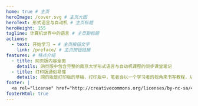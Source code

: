 ```yaml
---
home: true # 主页
heroImage: /cover.svg # 主页大图
heroText: 形式语言与自动机 # 主页标题
heroHeight: 155
tagline: 计算机世界中的语言 # 主页副标题
actions:
  - text: 开始学习 → # 主页按钮文字
    link: /preface/ # 主页按钮链接
features: # 特点介绍
  - title: 网页版内容全面
    details: 网页版中包含完整的南京大学形式语言与自动机课程的同步课堂笔记
  - title: 打印版通俗易懂
    details: 网页版是打印版的草稿，打印版中，笔者会以一个学习者的视角来书写教程，从问题引入，避免将教程写成一本字典。
footer: |
  <a rel="license" href="http://creativecommons.org/licenses/by-nc-sa/4.0/"><img alt="知识共享许可协议" style="border-width:0" src="https://i.creativecommons.org/l/by-nc-sa/4.0/88x31.png" /></a><br />本作品采用<a rel="license" href="http://creativecommons.org/licenses/by-nc-sa/4.0/">知识共享署名-非商业性使用-相同方式共享 4.0 国际许可协议</a>进行许可。
footerHtml: true
---
```

